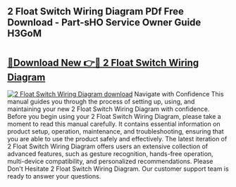 ## 2 Float Switch Wiring Diagram PDf Free Download - Part-sHO Service Owner Guide H3GoM

# <h2><a href="http://dfmo9co.blite.top/?on=2+Float+Switch+Wiring+Diagram">🔗Download New 👉🔴 2 Float Switch Wiring Diagram</a></h2>

[![2 Float Switch Wiring Diagram download](https://i.imgur.com/lujVjoI.png)](http://dfmo9co.blite.top/?on=2+Float+Switch+Wiring+Diagram)
Navigate with Confidence This manual guides you through the process of setting up, using, and maintaining your new 2 Float Switch Wiring Diagram with confidence. Before you begin using your 2 Float Switch Wiring Diagram, please take a moment to read this manual carefully. It contains essential information on product setup, operation, maintenance, and troubleshooting, ensuring that you are able to use the product safely and effectively. The latest iteration of 2 Float Switch Wiring Diagram offers users an extensive collection of advanced features, such as gesture recognition, hands-free operation, multi-device compatibility, and personalized recommendations. Please Don't Hesitate 2 Float Switch Wiring Diagram. Our customer support team is ready to answer your questions.
